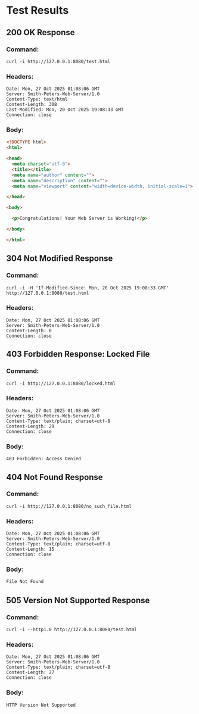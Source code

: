 # Test Results

## 200 OK Response

### Command:

`curl -i http://127.0.0.1:8080/test.html`


### Headers:

```http
Date: Mon, 27 Oct 2025 01:08:06 GMT
Server: Smith-Peters-Web-Server/1.0
Content-Type: text/html
Content-Length: 308
Last-Modified: Mon, 20 Oct 2025 19:08:33 GMT
Connection: close
```

### Body:

```html
<!DOCTYPE html>
<html>

<head>
  <meta charset="utf-8">
  <title></title>
  <meta name="author" content="">
  <meta name="description" content="">
  <meta name="viewport" content="width=device-width, initial-scale=1">

</head>

<body>

  <p>Congratulations! Your Web Server is Working!</p>

</body>

</html>
```

## 304 Not Modified Response

### Command:

`curl -i -H 'If-Modified-Since: Mon, 20 Oct 2025 19:08:33 GMT' http://127.0.0.1:8080/test.html`


### Headers:

```http
Date: Mon, 27 Oct 2025 01:08:06 GMT
Server: Smith-Peters-Web-Server/1.0
Content-Length: 0
Connection: close
```

## 403 Forbidden Response: Locked File

### Command:

`curl -i http://127.0.0.1:8080/locked.html`


### Headers:

```http
Date: Mon, 27 Oct 2025 01:08:06 GMT
Server: Smith-Peters-Web-Server/1.0
Content-Type: text/plain; charset=utf-8
Content-Length: 29
Connection: close
```

### Body:

```text
403 Forbidden: Access Denied
```

## 404 Not Found Response

### Command:

`curl -i http://127.0.0.1:8080/no_such_file.html`


### Headers:

```http
Date: Mon, 27 Oct 2025 01:08:06 GMT
Server: Smith-Peters-Web-Server/1.0
Content-Type: text/plain; charset=utf-8
Content-Length: 15
Connection: close
```

### Body:

```bash
File Not Found
```

## 505 Version Not Supported Response

### Command:

`curl -i --http1.0 http://127.0.0.1:8080/test.html`


### Headers:

```http
Date: Mon, 27 Oct 2025 01:08:06 GMT
Server: Smith-Peters-Web-Server/1.0
Content-Type: text/plain; charset=utf-8
Content-Length: 27
Connection: close
```

### Body:

```bash
HTTP Version Not Supported
```

